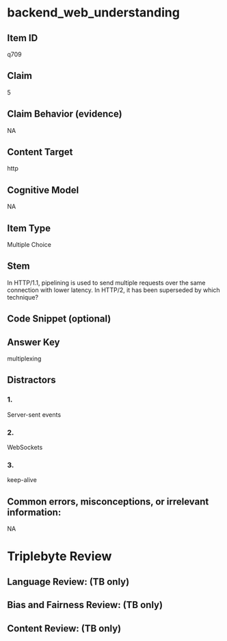 # backend_web_understanding

## Item ID
q709

## Claim
5

## Claim Behavior (evidence)
NA

## Content Target
http

## Cognitive Model
NA

## Item Type
Multiple Choice

## Stem
In HTTP/1.1, pipelining is used to send multiple requests over the same connection with lower latency.  In HTTP/2, it has been superseded by which technique?

## Code Snippet (optional)


## Answer Key
multiplexing

## Distractors

### 1.
Server-sent events

### 2.
WebSockets

### 3.
keep-alive

## Common errors, misconceptions, or irrelevant information:
NA

# Triplebyte Review


## Language Review: (TB only)


## Bias and Fairness Review: (TB only)


## Content Review: (TB only)

